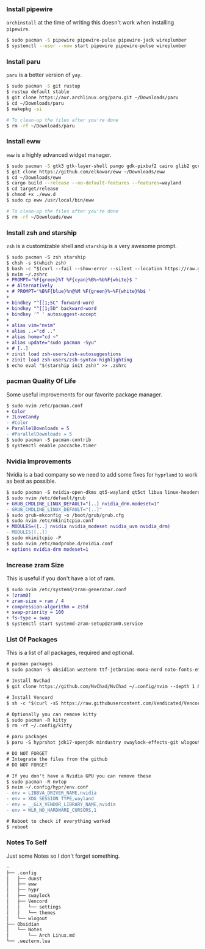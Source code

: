 ### Install pipewire

`archinstall` at the time of writing this doesn't work when installing `pipewire`.
```sh
$ sudo pacman -S pipewire pipewire-pulse pipewire-jack wireplumber
$ systemctl --user --now start pipewire pipewire-pulse wireplumber
```

### Install paru

`paru` is a better version of `yay`.
```sh
$ sudo pacman -S git rustup
$ rustup default stable
$ git clone https://aur.archlinux.org/paru.git ~/Downloads/paru
$ cd ~/Downloads/paru
$ makepkg -si

# To clean-up the files after you're done
$ rm -rf ~/Downloads/paru
```

### Install eww

`eww` is a highly advanced widget manager.
```sh
$ sudo pacman -S gtk3 gtk-layer-shell pango gdk-pixbuf2 cairo glib2 gcc-libs glibc
$ git clone https://github.com/elkowar/eww ~/Downloads/eww
$ cd ~/Downloads/eww
$ cargo build --release --no-default-features --features=wayland
$ cd target/release
$ chmod +x ./eww.d
$ sudo cp eww /usr/local/bin/eww

# To clean-up the files after you're done
$ rm -rf ~/Downloads/eww
```

### Install zsh and starship

`zsh` is a customizable shell and `starship` is a very awesome prompt.
```diff
$ sudo pacman -S zsh starship
$ chsh -s $(which zsh)
$ bash -c "$(curl --fail --show-error --silent --location https://raw.githubusercontent.com/zdharma-continuum/zinit/HEAD/scripts/install.sh)"
$ nvim ~/.zshrc
+ PROMPT='%F{green}%T %F{cyan}%B%~%b%F{white}$ '
+ # Alternatively
+ # PROMPT='%B%F{blue}%n@%M %F{green}%~%F{white}%b$ '
+ 
+ bindkey "^[[1;5C" forward-word
+ bindkey "^[[1;5D" backward-word
+ bindkey '^ ' autosuggest-accept
+ 
+ alias vim="nvim"
+ alias ..="cd .."
+ alias home="cd ~"
+ alias update="sudo pacman -Syu"
+ # [..]
+ zinit load zsh-users/zsh-autosuggestions
+ zinit load zsh-users/zsh-syntax-highlighting
$ echo eval "$(starship init zsh)" >> .zshrc
```

### pacman Quality Of Life

Some useful improvements for our favorite package manager.
```diff
$ sudo nvim /etc/pacman.conf
+ Color
+ ILoveCandy
- #Color
+ ParallelDownloads = 5
- #ParallelDownloads = 5
$ sudo pacman -S pacman-contrib
$ systemctl enable paccache.timer
```

### Nvidia Improvements

Nvidia is a bad company so we need to add some fixes for `hyprland` to work as best as possible.
```diff
$ sudo pacman -S nvidia-open-dkms qt5-wayland qt5ct libva linux-headers
$ sudo nvim /etc/default/grub
+ GRUB_CMDLINE_LINUX_DEFAULT="[..] nvidia_drm.modeset=1"
- GRUB_CMDLINE_LINUX_DEFAULT="[..]"
$ sudo grub-mkconfig -o /boot/grub/grub.cfg
$ sudo nvim /etc/mkinitcpio.conf
+ MODULES=([..] nvidia nvidia_modeset nvidia_uvm nvidia_drm)
- MODULES([..])
$ sudo mkinitcpio -P
$ sudo nvim /etc/modprobe.d/nvidia.conf
+ options nvidia-drm modeset=1
```

### Increase zram Size

This is useful if you don't have a lot of ram.
```diff
$ sudo nvim /etc/systemd/zram-generator.conf
+ [zram0]
+ zram-size = ram / 4
+ compression-algorithm = zstd
+ swap-priority = 100
+ fs-type = swap
$ systemctl start systemd-zram-setup@zram0.service
```

### List Of Packages

This is a list of all packages, required and optional.
```diff
# pacman packages
$ sudo pacman -S obsidian wezterm ttf-jetbrains-mono-nerd noto-fonts-emoji neovim unzip npm udiskie neofetch noto-fonts-cjk noto-fonts gparted glxgears polkit-kde-agent swayidle discord thunar gvfs thunar-archive-plugin ark tumbler ffmpegthumbnailer ntfs-3g rofi cliphist nvtop steam intellij-idea-community-edition spotify-laucher

# Install NvChad
$ git clone https://github.com/NvChad/NvChad ~/.config/nvim --depth 1 && nvim

# Install Vencord
$ sh -c "$(curl -sS https://raw.githubusercontent.com/Vendicated/VencordInstaller/main/install.sh)"

# Optionally you can remove kitty
$ sudo pacman -R kitty
$ rm -rf ~/.config/kitty

# paru packages
$ paru -S hyprshot jdk17-openjdk mindustry swaylock-effects-git wlogout swww python-pywal cbonsai google-chrome hyprland-nvidia

# DO NOT FORGET
# Integrate the files from the github
# DO NOT FORGET

# If you don't have a Nvidia GPU you can remove these
$ sudo pacman -R nvtop
$ nvim ~/.config/hypr/env.conf
- env = LIBBVA_DRIVER_NAME,nvidia
- env = XDG_SESSION_TYPE,wayland
- env = __GLX_VENDOR_LIBRARY_NAME,nvidia
- env = WLR_NO_HARDWARE_CURSORS,1

# Reboot to check if everything worked
$ reboot
```

### Notes To Self

Just some Notes so I don't forget something.
```q
~
├── .config
│   ├── dunst
│   ├── eww
│   ├── hypr
│   ├── swaylock
│   ├── Vencord
│   │   └── settings
│   │   └── themes
│   └── wlogout
├── Obsidian
│   └── Notes
│       └── Arch Linux.md
└── .wezterm.lua
```